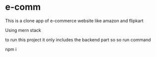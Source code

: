 # e-comm
<p>This is a clone app of e-commerce website like amazon and flipkart</p>
<p>Using mern stack </p>


<p> to run this project it only includes the backend part so so run command</p>
<p> npm i</p>
